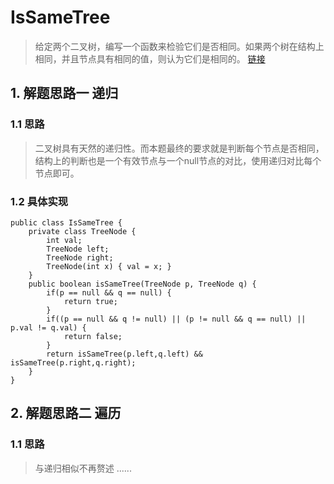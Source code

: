 # IsSameTree
> 给定两个二叉树，编写一个函数来检验它们是否相同。如果两个树在结构上相同，并且节点具有相同的值，则认为它们是相同的。 [链接](https://leetcode-cn.com/problems/same-tree/)
## 1. 解题思路一 递归
### 1.1 思路
> 二叉树具有天然的递归性。而本题最终的要求就是判断每个节点是否相同，结构上的判断也是一个有效节点与一个null节点的对比，使用递归对比每个节点即可。
### 1.2 具体实现
```
public class IsSameTree {
    private class TreeNode {
        int val;
        TreeNode left;
        TreeNode right;
        TreeNode(int x) { val = x; }
    }
    public boolean isSameTree(TreeNode p, TreeNode q) {
        if(p == null && q == null) {
            return true;
        }
        if((p == null && q != null) || (p != null && q == null) || p.val != q.val) {
            return false;
        }
        return isSameTree(p.left,q.left) && isSameTree(p.right,q.right);
    }
}
```

## 2. 解题思路二 遍历
### 1.1 思路
> 与递归相似不再赘述
......
